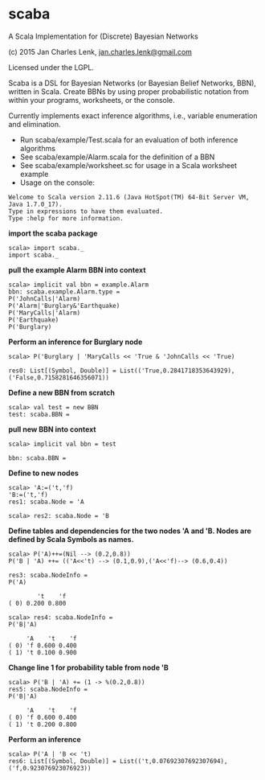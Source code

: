 # scaba

A Scala Implementation for (Discrete) Bayesian Networks

(c) 2015 Jan Charles Lenk, jan.charles.lenk@gmail.com

Licensed under the LGPL.

Scaba is a DSL for Bayesian Networks (or Bayesian Belief Networks, BBN), written in Scala. Create BBNs by using
proper probabilistic notation from within your programs, worksheets, or the console.

Currently implements exact inference algorithms, i.e., variable enumeration and elimination.

* Run scaba/example/Test.scala for an evaluation of both inference algorithms
* See scaba/example/Alarm.scala for the definition of a BBN
* See scaba/example/worksheet.sc for usage in a Scala worksheet example
* Usage on the console:
```
Welcome to Scala version 2.11.6 (Java HotSpot(TM) 64-Bit Server VM, Java 1.7.0_17).
Type in expressions to have them evaluated.
Type :help for more information.
```

**import the scaba package**
```
scala> import scaba._
import scaba._
```


**pull the example Alarm BBN into context**
```
scala> implicit val bbn = example.Alarm
bbn: scaba.example.Alarm.type =
P('JohnCalls|'Alarm)
P('Alarm|'Burglary&'Earthquake)
P('MaryCalls|'Alarm)
P('Earthquake)
P('Burglary)
```

**Perform an inference for Burglary node**
```
scala> P('Burglary | 'MaryCalls << 'True & 'JohnCalls << 'True)

res0: List[(Symbol, Double)] = List(('True,0.2841718353643929), ('False,0.7158281646356071))
```
**Define a new BBN from scratch**
```
scala> val test = new BBN
test: scaba.BBN =
```

**pull new BBN into context**
```
scala> implicit val bbn = test

bbn: scaba.BBN =
```

**Define to new nodes**
```
scala> 'A:=('t,'f)
'B:=('t,'f)
res1: scaba.Node = 'A

scala> res2: scaba.Node = 'B
```


**Define tables and dependencies for the two nodes 'A and 'B. Nodes are defined by Scala Symbols as names.**
```
scala> P('A)++=(Nil --> (0.2,0.8))
P('B | 'A) ++= (('A<<'t) --> (0.1,0.9),('A<<'f)--> (0.6,0.4))

res3: scaba.NodeInfo =
P('A)

        't    'f
( 0) 0.200 0.800

scala> res4: scaba.NodeInfo =
P('B|'A)

     'A    't    'f
( 0) 'f 0.600 0.400
( 1) 't 0.100 0.900
```

**Change line 1 for probability table from node 'B**
```
scala> P('B | 'A) += (1 -> %(0.2,0.8))
res5: scaba.NodeInfo =
P('B|'A)

     'A    't    'f
( 0) 'f 0.600 0.400
( 1) 't 0.200 0.800
```

**Perform an inference**
```
scala> P('A | 'B << 't)
res6: List[(Symbol, Double)] = List(('t,0.07692307692307694), ('f,0.923076923076923))
```

